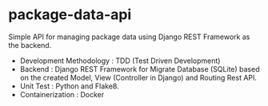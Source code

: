 # package-data-api
Simple API for managing package data using Django REST Framework as the backend.


- Development Methodology : TDD (Test Driven Development)
- Backend : Django REST Framework for Migrate Database (SQLite) based on the created Model, View (Controller in Django) and Routing Rest API.
- Unit Test : Python and Flake8.
- Containerization : Docker


